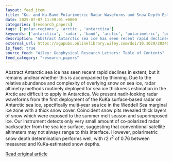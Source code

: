 ```yaml
---
layout: feed_item
title: "Ku‐ and Ka‐Band Polarimetric Radar Waveforms and Snow Depth Estimation Over Multi‐Year Antarctic Sea Ice in the Weddell Sea"
date: 2025-07-07 11:59:01 +0000
categories: [research_papers]
tags: ['polar-regions', 'arctic', 'antarctica']
keywords: ['antarctica', 'radar', 'band', 'arctic', 'polarimetric', 'polar-regions']
description: "Abstract Antarctic sea ice has seen recent rapid declines in extent, but it remains unclear whether this is accompanied by thinning"
external_url: https://agupubs.onlinelibrary.wiley.com/doi/10.1029/2024GL112870?af=R
is_feed: true
source_feed: "Wiley: Geophysical Research Letters: Table of Contents"
feed_category: "research_papers"
---
```


Abstract Antarctic sea ice has seen recent rapid declines in extent, but it remains unclear whether this is accompanied by thinning. Due to the relative abundance and complexity of overlying snow on sea ice, radar altimetry methods routinely deployed for sea ice thickness estimation in the Arctic are difficult to apply in Antarctica. We present nadir‐looking radar waveforms from the first deployment of the KuKa surface‐based radar on Antarctic sea ice, specifically multi‐year sea ice in the Weddell Sea marginal ice zone with a thick snow cover. Coincident snow pits revealed thick layers of snow which were exposed to the summer melt season and superimposed ice. Our instrument detects only very small amount of co‐polarized radar backscatter from the sea ice surface, suggesting that conventional satellite altimeters may not always range to this interface. However, polarimetric snow depth determination performs well, with r2 ${r}^{2}$ of 0.76 between measured and KuKa‐estimated snow depths.

[Read original article](https://agupubs.onlinelibrary.wiley.com/doi/10.1029/2024GL112870?af=R)
